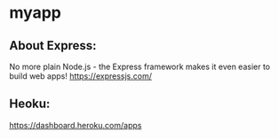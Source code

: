 # myapp
## About Express:
No more plain Node.js - the Express framework makes it even easier to build web apps!
https://expressjs.com/

## Heoku:
https://dashboard.heroku.com/apps